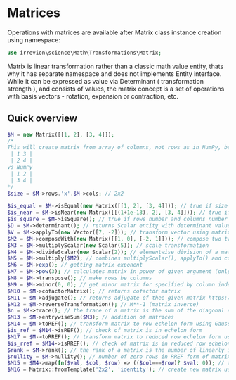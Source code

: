 # Matrices

Operations with matrices are available after Matrix class instance creation using namespace:
```php
use irrevion\science\Math\Transformations\Matrix;
```
Matrix is linear transformation rather than a classic math value entity, thats why it has separate namespace and does not implements Entity interface. While it can be expressed as value via Determinant ( transformation strength ), and consists of values, the matrix concept is a set of operations with basis vectors - rotation, expansion or contraction, etc.

## Quick overview

```php
$M = new Matrix([[1, 2], [3, 4]]);
/*
This will create matrix from array of columns, not rows as in NumPy, be cautious
 | 1 3 |
 | 2 4 |
vs NumPy
 | 1 2 |
 | 3 4 |
*/
$size = $M->rows.'x'.$M->cols; // 2x2

$is_equal = $M->isEqual(new Matrix([[1, 2], [3, 4]])); // true if size and all elements are equal
$is_near = $M->isNear(new Matrix([[(1+1e-13), 2], [3, 4]])); // true if size is equal and elements values are almost equal (how close depends on Math::EPSILON)
$is_square = $M->isSquare(); // true if rows number and columns number are equal
$D = $M->determinant(); // returns Scalar entity with determinant value, use $M->det() to obtain int|float value
$V = $M->applyTo(new Vector([7, -2])); // transform vector using matrix i.e. "multiply"
$M2 = $M->composeWith(new Matrix([[1, 0], [-2, 1]])); // compose two transformations into one i.e. matrix multiplication
$M3 = $M->multiplyScalar(new Scalar(5)); // scale transformation
$M4 = $M->divideScalar(new Scalar(2)); // elementwise division of a matrix
$M5 = $M->multiply($M2); // combines multiplyScalar(), applyTo() and composeWith() regarding argument type
$M6 = $M->exp(); // getting matrix exponent
$M7 = $M->pow(3); // calculates matrix in power of given argument (only integers allowed for now)
$M8 = $M->transpose(); // make rows be columns
$M9 = $M->minor(0, 0); // get minor matrix for specified by column index and row index element
$M10 = $M->cofactorMatrix(); // returns cofactor matrix
$M11 = $M->adjugate(); // returns adjugate of thee given matrix https://en.wikipedia.org/wiki/Adjugate_matrix
$M12 = $M->reverseTransformation(); // M**-1 (matrix inverce)
$n = $M->trace(); // the trace of a matrix is the sum of the diagonal elements of the matrix
$M13 = $M->entrywiseSum($M3); // addition of matrices
$M14 = $M->toREF(); // transform matrix to row echelon form using Gaussian elimination
$is_ref = $M14->isREF(); // check of matrix is in echelon form
$M17 = $M->toRREF(); // transform matrix to reduced row echelon form using Gauss-Jordan elimination
$is_rref = $M14->isRREF(); // check of matrix is in reduced row echelon form
$rank = $M->rank(); // the rank of a matrix is the number of linearly independent (nonzero rows) in the reduced matrix
$nullity = $M->nullity(); // number of zero rows in RREF form of matrix
$M15 = $M4->map(fn($val, $col, $row) => (($col===$row)? $val: 0)); // apply callback to matrix values
$M16 = Matrix::fromTemplate('2x2', 'identity'); // create new matrix using one of predefined templates
```